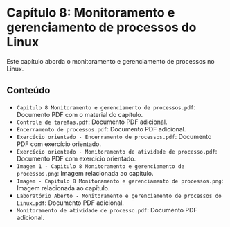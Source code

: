 # Capítulo 8: Monitoramento e gerenciamento de processos do Linux

Este capítulo aborda o monitoramento e gerenciamento de processos no Linux.

## Conteúdo

- `Capitulo 8 Monitoramento e gerenciamento de processos.pdf`: Documento PDF com o material do capítulo.
- `Controle de tarefas.pdf`: Documento PDF adicional.
- `Encerramento de processos.pdf`: Documento PDF adicional.
- `Exercício orientado - Encerramento de processos.pdf`: Documento PDF com exercício orientado.
- `Exercício orientado - Monitoramento de atividade de processo.pdf`: Documento PDF com exercício orientado.
- `Imagem 1 - Capitulo 8 Monitoramento e gerenciamento de processos.png`: Imagem relacionada ao capítulo.
- `Imagem - Capitulo 8 Monitoramento e gerenciamento de processos.png`: Imagem relacionada ao capítulo.
- `Laboratório Aberto - Monitoramento e gerenciamento de processos do Linux.pdf`: Documento PDF adicional.
- `Monitoramento de atividade de processo.pdf`: Documento PDF adicional.

